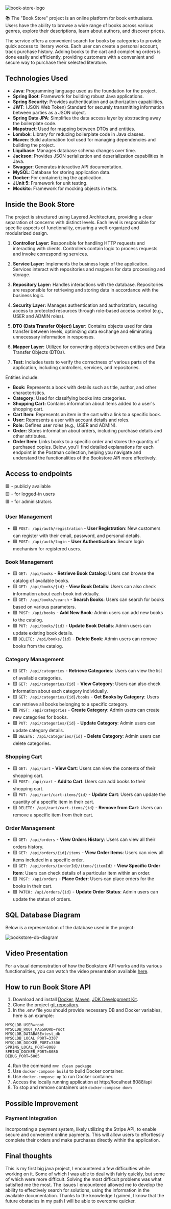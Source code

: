 ![book-store-logo](book-store-logo.jpg)

📚 The "Book Store" project is an online platform for book enthusiasts. Users have the ability to browse a wide range of books across various genres, explore their descriptions, learn about authors, and discover prices.

The service offers a convenient search for books by categories to provide quick access to literary works. Each user can create a personal account, track purchase history. Adding books to the cart and completing orders is done easily and efficiently, providing customers with a convenient and secure way to purchase their selected literature.

## Technologies Used

- **Java**: Programming language used as the foundation for the project.
- **Spring Boot**: Framework for building robust Java applications.
- **Spring Security**: Provides authentication and authorization capabilities.
- **JWT**: (JSON Web Token) Standard for securely transmitting information between parties as a JSON object.
- **Spring Data JPA**: Simplifies the data access layer by abstracting away the boilerplate code.
- **Mapstruct**: Used for mapping between DTOs and entities.
- **Lombok**: Library for reducing boilerplate code in Java classes.
- **Maven**: Build automation tool used for managing dependencies and building the project.
- **Liquibase**: Manages database schema changes over time.
- **Jackson**: Provides JSON serialization and deserialization capabilities in Java.
- **Swagger**: Generates interactive API documentation.
- **MySQL**: Database for storing application data.
- **Docker**: For containerizing the application.
- **JUnit 5**: Framework for unit testing.
- **Mockito**: Framework for mocking objects in tests.

## Inside the Book Store

The project is structured using Layered Architecture, providing a clear separation of concerns with distinct levels. Each level is responsible for specific aspects of functionality, ensuring a well-organized and modularized design.

1. **Controller Layer:**
   Responsible for handling HTTP requests and interacting with clients. Controllers contain logic to process requests and invoke corresponding services.

2. **Service Layer:**
   Implements the business logic of the application. Services interact with repositories and mappers for data processing and storage.

3. **Repository Layer:**
   Handles interactions with the database. Repositories are responsible for retrieving and storing data in accordance with the business logic.

4. **Security Layer:**
   Manages authentication and authorization, securing access to protected resources through role-based access control (e.g., USER and ADMIN roles).

5. **DTO (Data Transfer Object) Layer:**
   Contains objects used for data transfer between levels, optimizing data exchange and eliminating unnecessary information in responses.

6. **Mapper Layer:**
   Utilized for converting objects between entities and Data Transfer Objects (DTOs).

7. **Test:**
   Includes tests to verify the correctness of various parts of the application, including controllers, services, and repositories.

Entities include:
- **Book:** Represents a book with details such as title, author, and other characteristics.
- **Category:** Used for classifying books into categories.
- **Shopping Cart:** Contains information about items added to a user's shopping cart.
- **Cart Item:** Represents an item in the cart with a link to a specific book.
- **User:** Represents a user with account details and roles.
- **Role:** Defines user roles (e.g., USER and ADMIN).
- **Order:** Stores information about orders, including purchase details and other attributes.
- **Order Item:** Links books to a specific order and stores the quantity of purchased copies.
Below, you'll find detailed explanations for each endpoint in the Postman collection, helping you navigate and understand the functionalities of the Bookstore API more effectively.

## Access to endpoints
🟩 - publicly available  
🟨 - for logged-in users  
🟥 - for administrators

### User Management

- 🟩 `POST: /api/auth/registration` - **User Registration**: New customers can register with their email, password, and personal details.
- 🟩 `POST: /api/auth/login` - **User Authentication**: Secure login mechanism for registered users.

### Book Management

- 🟨 `GET: /api/books` - **Retrieve Book Catalog**: Users can browse the catalog of available books.
- 🟨 `GET: /api/books/{id}` - **View Book Details**: Users can also check information about each book individually.
- 🟨 `GET: /api/books/search` - **Search Books**: Users can search for books based on various parameters.
- 🟥 `POST: /api/books` - **Add New Book**: Admin users can add new books to the catalog.
- 🟥 `PUT: /api/books/{id}` - **Update Book Details**: Admin users can update existing book details.
- 🟥 `DELETE: /api/books/{id}` - **Delete Book**: Admin users can remove books from the catalog.

### Category Management

- 🟨 `GET: /api/categories` - **Retrieve Categories**: Users can view the list of available categories.
- 🟨 `GET: /api/categories/{id}` - **View Category**: Users can also check information about each category individually.
- 🟨 `GET: /api/categories/{id}/books` - **Get Books by Category**: Users can retrieve all books belonging to a specific category.
- 🟥 `POST: /api/categories` - **Create Category**: Admin users can create new categories for books.
- 🟥 `PUT: /api/categories/{id}` - **Update Category**: Admin users can update category details.
- 🟥 `DELETE: /api/categories/{id}` - **Delete Category**: Admin users can delete categories.

### Shopping Cart

- 🟨 `GET: /api/cart` - **View Cart**: Users can view the contents of their shopping cart.
- 🟨 `POST: /api/cart` - **Add to Cart**: Users can add books to their shopping cart.
- 🟨 `PUT: /api/cart/cart-items/{id}` - **Update Cart**: Users can update the quantity of a specific item in their cart.
- 🟨 `DELETE: /api/cart/cart-items/{id}` - **Remove from Cart**: Users can remove a specific item from their cart.

### Order Management

- 🟨 `GET: /api/orders` - **View Orders History**: Users can view all their orders history.
- 🟨 `GET: /api/orders/{id}/items` - **View Order Items**: Users can view all items included in a specific order.
- 🟨 `GET: /api/orders/{orderId}/items/{itemId}` - **View Specific Order Item**: Users can check details of a particular item within an order.
- 🟨 `POST: /api/orders` - **Place Order**: Users can place orders for the books in their cart.
- 🟥 `PATCH: /api/orders/{id}` - **Update Order Status**: Admin users can update the status of orders.

## SQL Database Diagram
Below is a representation of the database used in the project:

![bookstore-db-diagram](bookstore-db-diagram.png)

## Video Presentation

For a visual demonstration of how the Bookstore API works and its various functionalities, you can watch the video presentation available [here](https://www.loom.com/share/d78e0aa910ba43f188563fdda338b87a).

## How to run Book Store API
1. Download and install [Docker](https://www.docker.com/products/docker-desktop/), [Maven](https://maven.apache.org/download.cgi), [JDK Development Kit](https://www.oracle.com/pl/java/technologies/downloads/).
2. Clone the project [git repository](https://github.com/QbaSekowski/spring-book-app.git).
3. In the .env file you should provide necessary DB and Docker variables, here is an example:
```mysql
MYSQLDB_USER=root  
MYSQLDB_ROOT_PASSWORD=root  
MYSQLDB_DATABASE=test_db  
MYSQLDB_LOCAL_PORT=3307  
MYSQLDB_DOCKER_PORT=3306  
SPRING_LOCAL_PORT=8088  
SPRING_DOCKER_PORT=8080  
DEBUG_PORT=5005
```
4. Run the command `mvn clean package`
5. Use `docker-compose build` to build Docker container.
6. Use `docker-compose up` to run Docker container.
7. Access the locally running application at http://localhost:8088/api
8. To stop and remove containers use `docker-compose down`

## Possible Improvement

### Payment Integration
Incorporating a payment system, likely utilizing the Stripe API, to enable secure and convenient online payments. This will allow users to effortlessly complete their orders and make purchases directly within the application.

## Final thoughts

This is my first big java project, I encountered a few difficulties while working on it. Some of which I was able to deal with fairly quickly, but some of which were more difficult. Solving the most difficult problems was what satisfied me the most. The issues I encountered allowed me to develop the ability to effectively search for solutions, using the information in the available documentation. Thanks to the knowledge I gained, I know that the future obstacles in my path I will be able to overcome quicker.